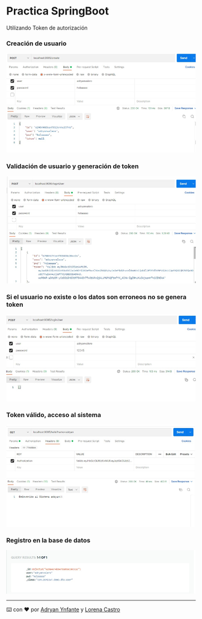 # Practica SpringBoot

Utilizando Token de autorización

### Creación de usuario

![alt text](https://github.com/HelloStan13/Practica_SprintBoot_Token/blob/main/images/create.jpeg)

### Validación de usuario y generación de token

![alt text](https://github.com/HelloStan13/Practica_SprintBoot_Token/blob/main/images/token.jpeg)

### Si el usuario no existe o los datos son erroneos no se genera token

![alt text](https://github.com/HelloStan13/Practica_SprintBoot_Token/blob/main/images/wrongData.jpeg)

### Token válido, acceso al sistema

![alt text](https://github.com/HelloStan13/Practica_SprintBoot_Token/blob/main/images/validation.jpeg)

### Registro en la base de datos

![alt text](https://github.com/HelloStan13/Practica_SprintBoot_Token/blob/main/images/dataBase.jpeg)

---
⌨️ con ❤️ por [Adryan Ynfante](https://github.com/HelloStan13) y [Lorena Castro](https://github.com/Lcastro98)

